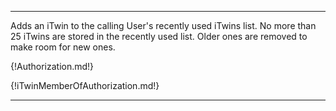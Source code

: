 ---

Adds an iTwin to the calling User's recently used iTwins list. No more than 25 iTwins are stored in the recently used list. Older ones are removed to make room for new ones.

{!Authorization.md!}

{!iTwinMemberOfAuthorization.md!}

---